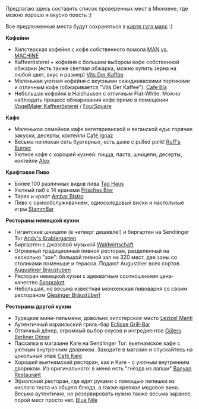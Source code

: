 Предлагаю здесь составить список проверенных мест в Мюнхене, где можно хорошо и вкусно поесть :)

Все предложенные места будут сохраняться в [карте гугл мапс](http://bit.ly/muenchen_map) :)


**Кофейни**
* Хипстерская кофейня с кофе собственного помола [MAN vs. MACHINE](http://www.mvsmcoffee.com/)
* Kaffeerösterei + кофейня с большим выбором кофе собственной обжарки (есть также светлая обжарка, можно купить зерна на любой цвет, вкус и размер) [Vits Der Kaffee](https://vitsderkaffee.de/)
* Маленькая уютная кофейня с вкусными скандинавскими тортиками и отличным кофе (обжаривается "Vits Der Kaffee"): [Cafe Bla](http://cafebla.de/)
* Небольшая кофейня в Haidhausen с отличным Flat-White. Можно наблюдать процесс обжаривания кофе прямо в помещении [VogelMaier Kaffeerösterei](https://kaffeeroesterei-vogelmaie.jimdo.com) / [FourSquare](https://foursquare.com/v/vogelmaier-kaffeerösterei/57b82ce7498e4c126942886d)

**Кафе**
* Маленькое семейное кафе вегетарианской и веганской еды: горячие закуски, десерты, коктейли [Café Ignaz](https://www.facebook.com/cafeignazundtochter/)
* Весьма неплохая сеть бургерных, есть даже с pulled pork! [Ruff's Burger](http://www.ruffsburger.de/)
* Уютное кафе с хорошей кухней: пицца, паста, шницели, десерты, коктейли [Alex](https://www.dein-alex.de/muenchen-rotkreuzplatz)

**Крафтовое Пиво**
* Более 100 различных видов пива [Tap Haus](http://www.tap-house.de)
* Уютный паб с 14 кранами [Frisches Bier](http://www.frischesbier-muenchen.de)
* Tapas и крафт [Ambar Bistro](http://ambar-bistro.de)
* Пиво с самообслуживанием, односолодовый виски и настольные игры [StammBar](http://stammbar.com) 

**Рестораны немецкой кухни**
* Гигантские шницели (в четверг дешевле!) и биргартен на Sendlinger Tor [Andy's Krablergarten](http://www.andyskrablergarten.de)
* Биргартен с джазовой музыкой [Waldwirtschaft](http://waldwirtschaft.de/)
* Огромный традиционный пивной ресторан, разделенный на несколько "зон": большой пивной зал на 320 мест, две зоны со столиками поменьше и терасса. Подают Augustiner всех сортов. [Augustiner Bräustuben](http://www.braeustuben.de)
* Ресторан немецкой кухни с адекватным соотношением цена-качество [Sappralott](http://www.sappralott.de/)
* Небольшая, но весьма известная мюнхенская пивоварня со своим рестораном [Giesinger Bräustüberl](http://www.giesinger-braeu.de/#/braeustueberl)

**Рестораны другой кухни**
* Турецкие мини-пельмени, довольно хипстерское место [Lezizel Manti](https://lezizel.de)
* Аутентичный израильский гриль-бар [Eclipse Grill-Bar](http://www.eclipse-grillbar.de/de/menue)
* Отличный дёнер, огромный выбор соусов и ингредиентов [Gülers Berliner Döner](https://goo.gl/maps/zw8hfZKxM282)
* Пасхалка в магазине Kare на Sendlinger Tor: вьетнамское кафе с уютным внутренним двориком. Заходите в магазин и спускайтесь на цокольный этаж [Café Kare](https://goo.gl/maps/Do4mHV3P1VG2)
* Хороший вьетнамский ресторан, как и Kare - с уютным внутренним двориком. Из оригинального: в меню есть "гнёзда из лапши" [Banyan Restaurant](http://banyan-restaurant.de)
* Эфиопский ресторан, где едят руками с помощью лепешки из кислого теста из общего блюда, а также крепкое медовое вино. Весьма аутентично, но резервировать нужно также весьма заранее, порой мест просто нет. [Blue Nile](https://goo.gl/maps/D9zL4pKQG9E2)
